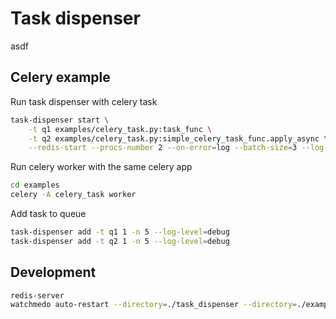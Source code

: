# Task dispenser

asdf

<!--- End header --->

## Celery example
Run task dispenser with celery task
```bash
task-dispenser start \
    -t q1 examples/celery_task.py:task_func \
    -t q2 examples/celery_task.py:simple_celery_task_func.apply_async \
    --redis-start --procs-number 2 --on-error=log --batch-size=3 --log-level=debug &
```

Run celery worker with the same celery app
```bash
cd examples
celery -A celery_task worker
```

Add task to queue
```bash
task-dispenser add -t q1 1 -n 5 --log-level=debug
task-dispenser add -t q2 1 -n 5 --log-level=debug
```

## Development
```bash
redis-server
watchmedo auto-restart --directory=./task_dispenser --directory=./examples --pattern=*.py --recursive --
```
